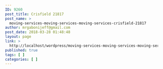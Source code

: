 ```yaml
---
ID: 9260
post_title: Crisfield 21817
post_name: >
  moving-services-moving-services-moving-services-crisfield-21817
author: mrgabonijeff@gmail.com
post_date: 2018-03-28 01:48:48
layout: page
link: >
  http://localhost/wordpress/moving-services-moving-services-moving-services-crisfield-21817/
published: true
tags: [ ]
categories: [ ]
---
```

